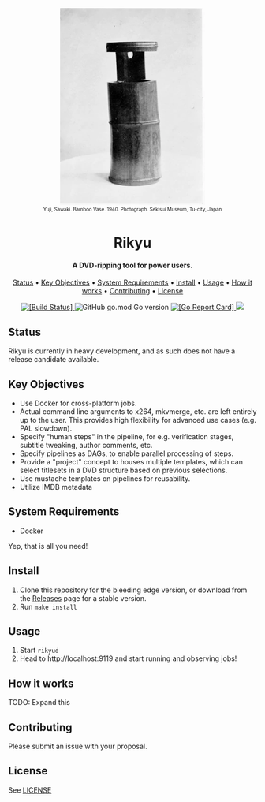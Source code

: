 <div align="center"><img src="bamboo-vase.webp" alt="Photograph of a bamboo vase"></div>
<div align="center"><small><sup>Yuji, Sawaki. Bamboo Vase. 1940. Photograph. Sekisui Museum, Tu-city, Japan </sup></small></div>
<h1 align="center">
  Rikyu
</h1>

<h4 align="center">A DVD-ripping tool for power users.</a></h4>

<p align="center">
  <a href="#status">Status</a> •
  <a href="#key-objectives">Key Objectives</a> •
  <a href="#system-requirements">System Requirements</a> •
  <a href="#install">Install</a> •
  <a href="#usage">Usage</a> •
  <a href="#how-it-works">How it works</a> •
  <a href="#contributing">Contributing</a> •
  <a href="#license">License</a>
</p>

<p align="center">
  <a href="https://travis-ci.com/liampulles/rikyu">
    <img src="https://travis-ci.com/liampulles/rikyu.svg?branch=master" alt="[Build Status]">
  </a>
    <img alt="GitHub go.mod Go version" src="https://img.shields.io/github/go-mod/go-version/liampulles/rikyu">
  <a href="https://goreportcard.com/report/github.com/liampulles/rikyu">
    <img src="https://goreportcard.com/badge/github.com/liampulles/rikyu" alt="[Go Report Card]">
  </a>
  <a href="https://codecov.io/gh/liampulles/rikyu">
    <img src="https://codecov.io/gh/liampulles/rikyu/branch/master/graph/badge.svg" />
  </a>
</p>

## Status

Rikyu is currently in heavy development, and as such does not have a release candidate available.

## Key Objectives

* Use Docker for cross-platform jobs.
* Actual command line arguments to x264, mkvmerge, etc. are left entirely up to the user. This provides high flexibility for advanced use cases (e.g. PAL slowdown).
* Specify "human steps" in the pipeline, for e.g. verification stages, subtitle tweaking, author comments, etc.
* Specify pipelines as DAGs, to enable parallel processing of steps.
* Provide a "project" concept to houses multiple templates, which can select titlesets in a DVD structure based on previous selections.
* Use mustache templates on pipelines for reusability.
* Utilize IMDB metadata

## System Requirements

* Docker

Yep, that is all you need!

## Install

  1. Clone this repository for the bleeding edge version, or download from the [Releases](https://github.com/liampulles/cabiria/releases) page for a stable version.
  1. Run `make install`

## Usage

  1. Start `rikyud`
  1. Head to http://localhost:9119 and start running and observing jobs!

## How it works

TODO: Expand this

## Contributing

Please submit an issue with your proposal.

## License

See [LICENSE](LICENSE)
